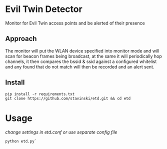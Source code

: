 # Evil Twin Detector

Monitor for Evil Twin access points and be alerted of their presence

## Approach

The monitor will put the WLAN device specified into monitor mode and will scan for beacon frames being broadcast, at the same
it will periodically hop channels, it then compares the bssid & ssid against a configured whitelist and any found that do not
match will then be recorded and an alert sent.

## Install

```
pip install -r requirements.txt
git clone https://github.com/stavinski/etd.git && cd etd
```

# Usage

_change settings in etd.conf or use separate config file_

```
python etd.py`
```
